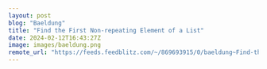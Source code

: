 ```yaml
---
layout: post
blog: "Baeldung"
title: "Find the First Non-repeating Element of a List"
date: 2024-02-12T16:43:27Z
image: images/baeldung.png
remote_url: "https://feeds.feedblitz.com/~/869693915/0/baeldung~Find-the-First-Nonrepeating-Element-of-a-List"
---
```

